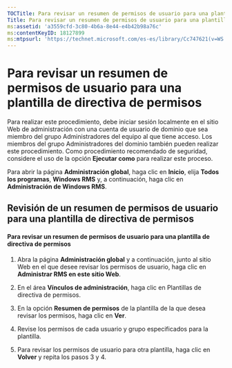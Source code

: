 ```yaml
---
TOCTitle: Para revisar un resumen de permisos de usuario para una plantilla de directiva de permisos
Title: Para revisar un resumen de permisos de usuario para una plantilla de directiva de permisos
ms:assetid: 'a3559cfd-3c80-4b6a-8e44-e4b42b98a76c'
ms:contentKeyID: 18127899
ms:mtpsurl: 'https://technet.microsoft.com/es-es/library/Cc747621(v=WS.10)'
---
```


Para revisar un resumen de permisos de usuario para una plantilla de directiva de permisos
==========================================================================================

Para realizar este procedimiento, debe iniciar sesión localmente en el sitio Web de administración con una cuenta de usuario de dominio que sea miembro del grupo Administradores del equipo al que tiene acceso. Los miembros del grupo Administradores del dominio también pueden realizar este procedimiento. Como procedimiento recomendado de seguridad, considere el uso de la opción **Ejecutar como** para realizar este proceso.

Para abrir la página **Administración global**, haga clic en **Inicio**, elija **Todos los programas**, **Windows RMS** y, a continuación, haga clic en **Administración de Windows RMS**.

Revisión de un resumen de permisos de usuario para una plantilla de directiva de permisos
-----------------------------------------------------------------------------------------

#### Para revisar un resumen de permisos de usuario para una plantilla de directiva de permisos

1.  Abra la página **Administración global** y a continuación, junto al sitio Web en el que desee revisar los permisos de usuario, haga clic en **Administrar RMS en este sitio Web**.

2.  En el área **Vínculos de administración**, haga clic en Plantillas de directiva de permisos.

3.  En la opción **Resumen de permisos** de la plantilla de la que desea revisar los permisos, haga clic en **Ver**.

4.  Revise los permisos de cada usuario y grupo especificados para la plantilla.

5.  Para revisar los permisos de usuario para otra plantilla, haga clic en **Volver** y repita los pasos 3 y 4.

